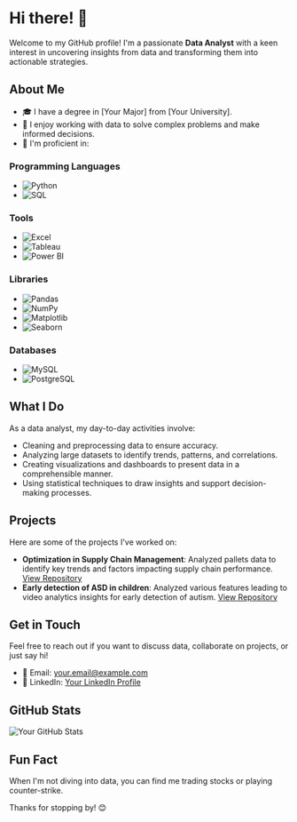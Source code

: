# Hi there! 👋

Welcome to my GitHub profile! I'm a passionate **Data Analyst** with a keen interest in uncovering insights from data and transforming them into actionable strategies. 

## About Me

- 🎓 I have a degree in [Your Major] from [Your University].
- 🧠 I enjoy working with data to solve complex problems and make informed decisions.
- 🌟 I'm proficient in:

### Programming Languages
- ![Python](https://img.shields.io/badge/-Python-3776AB?style=flat&logo=python&logoColor=white)
- ![SQL](https://img.shields.io/badge/-SQL-4479A1?style=flat&logo=postgresql&logoColor=white)

### Tools
- ![Excel](https://img.shields.io/badge/-Excel-217346?style=flat&logo=microsoft-excel&logoColor=white)
- ![Tableau](https://img.shields.io/badge/-Tableau-E97627?style=flat&logo=tableau&logoColor=white)
- ![Power BI](https://img.shields.io/badge/-Power%20BI-F2C811?style=flat&logo=power-bi&logoColor=white)

### Libraries
- ![Pandas](https://img.shields.io/badge/-Pandas-150458?style=flat&logo=pandas&logoColor=white)
- ![NumPy](https://img.shields.io/badge/-NumPy-013243?style=flat&logo=numpy&logoColor=white)
- ![Matplotlib](https://img.shields.io/badge/-Matplotlib-11557C?style=flat&logo=matplotlib&logoColor=white)
- ![Seaborn](https://img.shields.io/badge/-Seaborn-3776AB?style=flat&logo=python&logoColor=white)

### Databases
- ![MySQL](https://img.shields.io/badge/-MySQL-4479A1?style=flat&logo=mysql&logoColor=white)
- ![PostgreSQL](https://img.shields.io/badge/-PostgreSQL-336791?style=flat&logo=postgresql&logoColor=white)

## What I Do

As a data analyst, my day-to-day activities involve:
- Cleaning and preprocessing data to ensure accuracy.
- Analyzing large datasets to identify trends, patterns, and correlations.
- Creating visualizations and dashboards to present data in a comprehensible manner.
- Using statistical techniques to draw insights and support decision-making processes.

## Projects

Here are some of the projects I've worked on:

- **Optimization in Supply Chain Management**: Analyzed pallets data to identify key trends and factors impacting supply chain performance. [View Repository](https://github.com/sumanmandalhath/scm_project)
- **Early detection of ASD in children**: Analyzed various features leading to video analytics insights for early detection of autism. [View Repository](https://github.com/sumanmandalhath/asd_project)

## Get in Touch

Feel free to reach out if you want to discuss data, collaborate on projects, or just say hi!

- 📧 Email: [your.email@example.com](sumanmandalhath@gmail.com)
- 💼 LinkedIn: [Your LinkedIn Profile](https://www.linkedin.com/in/sumanmandal0/)

## GitHub Stats

![Your GitHub Stats](https://github-readme-stats.vercel.app/api?username=yourusername&show_icons=true&theme=radical)

## Fun Fact

When I'm not diving into data, you can find me trading stocks or playing counter-strike.

Thanks for stopping by! 😊

